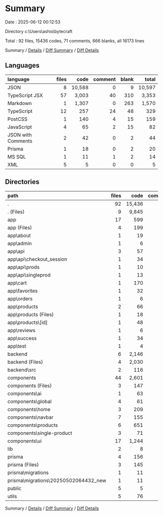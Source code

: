 # Summary

Date : 2025-06-12 00:12:53

Directory c:\\Users\\ashis\\bytecraft

Total : 92 files,  15436 codes, 71 comments, 666 blanks, all 16173 lines

Summary / [Details](details.md) / [Diff Summary](diff.md) / [Diff Details](diff-details.md)

## Languages
| language | files | code | comment | blank | total |
| :--- | ---: | ---: | ---: | ---: | ---: |
| JSON | 8 | 10,588 | 0 | 9 | 10,597 |
| TypeScript JSX | 57 | 3,003 | 40 | 310 | 3,353 |
| Markdown | 1 | 1,307 | 0 | 263 | 1,570 |
| TypeScript | 12 | 257 | 24 | 48 | 329 |
| PostCSS | 1 | 140 | 4 | 15 | 159 |
| JavaScript | 4 | 65 | 2 | 15 | 82 |
| JSON with Comments | 2 | 42 | 0 | 2 | 44 |
| Prisma | 1 | 18 | 0 | 2 | 20 |
| MS SQL | 1 | 11 | 1 | 2 | 14 |
| XML | 5 | 5 | 0 | 0 | 5 |

## Directories
| path | files | code | comment | blank | total |
| :--- | ---: | ---: | ---: | ---: | ---: |
| . | 92 | 15,436 | 71 | 666 | 16,173 |
| . (Files) | 9 | 9,845 | 2 | 281 | 10,128 |
| app | 17 | 599 | 8 | 67 | 674 |
| app (Files) | 4 | 199 | 4 | 18 | 221 |
| app\\about | 1 | 19 | 0 | 0 | 19 |
| app\\admin | 1 | 6 | 0 | 0 | 6 |
| app\\api | 3 | 57 | 1 | 11 | 69 |
| app\\api\\checkout_session | 1 | 34 | 1 | 4 | 39 |
| app\\api\\prods | 1 | 10 | 0 | 4 | 14 |
| app\\api\\singleprod | 1 | 13 | 0 | 3 | 16 |
| app\\cart | 1 | 170 | 0 | 17 | 187 |
| app\\favorites | 1 | 32 | 0 | 4 | 36 |
| app\\orders | 1 | 6 | 0 | 0 | 6 |
| app\\products | 2 | 66 | 2 | 7 | 75 |
| app\\products (Files) | 1 | 18 | 0 | 2 | 20 |
| app\\products\\[id] | 1 | 48 | 2 | 5 | 55 |
| app\\reviews | 1 | 6 | 0 | 0 | 6 |
| app\\success | 1 | 34 | 1 | 8 | 43 |
| app\\test | 1 | 4 | 0 | 2 | 6 |
| backend | 6 | 2,146 | 23 | 20 | 2,189 |
| backend (Files) | 4 | 2,030 | 0 | 4 | 2,034 |
| backend\\src | 2 | 116 | 23 | 16 | 155 |
| components | 44 | 2,601 | 37 | 269 | 2,907 |
| components (Files) | 3 | 147 | 5 | 22 | 174 |
| components\\ai | 1 | 63 | 0 | 1 | 64 |
| components\\global | 4 | 61 | 0 | 8 | 69 |
| components\\home | 3 | 209 | 1 | 8 | 218 |
| components\\navbar | 7 | 155 | 1 | 8 | 164 |
| components\\products | 6 | 651 | 30 | 56 | 737 |
| components\\single-product | 3 | 71 | 0 | 13 | 84 |
| components\\ui | 17 | 1,244 | 0 | 153 | 1,397 |
| lib | 2 | 8 | 0 | 4 | 12 |
| prisma | 4 | 156 | 1 | 8 | 165 |
| prisma (Files) | 3 | 145 | 0 | 6 | 151 |
| prisma\\migrations | 1 | 11 | 1 | 2 | 14 |
| prisma\\migrations\\20250502064432_new | 1 | 11 | 1 | 2 | 14 |
| public | 5 | 5 | 0 | 0 | 5 |
| utils | 5 | 76 | 0 | 17 | 93 |

Summary / [Details](details.md) / [Diff Summary](diff.md) / [Diff Details](diff-details.md)